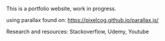 This is a portfolio website, work in progress. 
 

using parallax found on:  https://pixelcog.github.io/parallax.js/ 
  


Research and resources: Stackoverflow, Udemy, Youtube 
